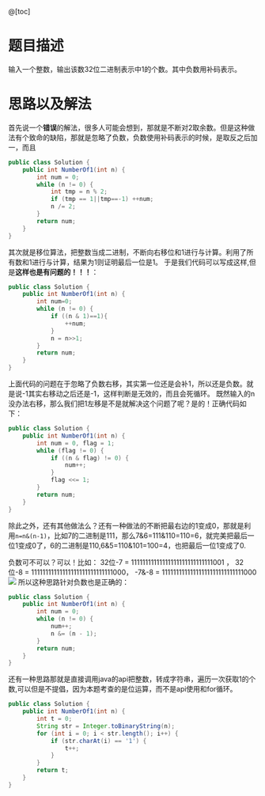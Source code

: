 @[toc]
# 题目描述
输入一个整数，输出该数32位二进制表示中1的个数。其中负数用补码表示。

# 思路以及解法
首先说一个**错误**的解法，很多人可能会想到，那就是不断对2取余数。但是这种做法有个致命的缺陷，那就是忽略了负数，负数使用补码表示的时候，是取反之后加一，而且
```java
public class Solution {
    public int NumberOf1(int n) {
        int num = 0;
        while (n != 0) {
            int tmp = n % 2;
            if (tmp == 1||tmp==-1) ++num;
            n /= 2;
        }
        return num;
    }
}
```
其次就是移位算法，把整数当成二进制，不断向右移位和1进行与计算。利用了所有数和1进行与计算，结果为1则证明最后一位是1。
于是我们代码可以写成这样,但是**这样也是有问题的！！！**：
```java
public class Solution {
    public int NumberOf1(int n) {
        int num=0;
        while (n != 0) {
            if ((n & 1)==1){
                ++num;
            }
            n = n>>1;
        }
        return num;
    }
}
```
上面代码的问题在于忽略了负数右移，其实第一位还是会补1，所以还是负数。就是说-1其实右移动之后还是-1，这样判断是无效的，而且会死循环。
既然输入的n没办法右移，那么我们把1左移是不是就解决这个问题了呢？是的！正确代码如下：
```java
public class Solution {
    public int NumberOf1(int n) {
        int num = 0, flag = 1;
        while (flag != 0) {
            if ((n & flag) != 0) {
                num++;
            }
            flag <<= 1;
        }
        return num;
    }
}
```

除此之外，还有其他做法么？还有一种做法的不断把最右边的1变成0，那就是利用`n=n&(n-1)`，比如7的二进制是111，那么7&6=111&110=110=6，就完美把最后一位1变成0了，6的二进制是110,6&5=110&101=100=4，也把最后一位1变成了0.

负数可不可以？可以！比如：
32位-7 = 11111111111111111111111111111001 ，
32位-8 = 11111111111111111111111111111000，
-7&-8  = 11111111111111111111111111111000
![](https://imgconvert.csdnimg.cn/aHR0cHM6Ly9tYXJrZG93bnBpY3R1cmUub3NzLWNuLXFpbmdkYW8uYWxpeXVuY3MuY29tLzIwMjAwNzEyMTQ1MzU4LnBuZw?x-oss-process=image/format,png)
所以这种思路针对负数也是正确的：
```java
public class Solution {
    public int NumberOf1(int n) {
        int num = 0;
        while (n != 0) {
            num++;
            n &= (n - 1);
        }
        return num;
    }
}
```

还有一种思路那就是直接调用java的api把整数，转成字符串，遍历一次获取1的个数,可以但是不提倡，因为本题考查的是位运算，而不是api使用和for循环。
```java
public class Solution {
    public int NumberOf1(int n) {
        int t = 0;
        String str = Integer.toBinaryString(n);
        for (int i = 0; i < str.length(); i++) {
            if (str.charAt(i) == '1') {
                t++;
            }
        }
        return t;
    }
}
```

